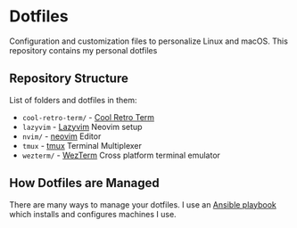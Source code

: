 # Dotfiles

Configuration and customization files to personalize Linux and macOS.
This repository contains my personal dotfiles

## Repository Structure

List of folders and dotfiles in them:

- `cool-retro-term/` - [Cool Retro Term](https://github.com/Swordfish90/cool-retro-term)
- `lazyvim` - [Lazyvim](https://www.lazyvim.org/) Neovim setup
- `nvim/` - [neovim](https://neovim.io/) Editor
- `tmux` - [tmux](https://github.com/tmux/tmux/wiki) Terminal Multiplexer
- `wezterm/` - [WezTerm](https://wezfurlong.org/wezterm/index.html) Cross platform terminal emulator


## How Dotfiles are Managed

There are many ways to manage your dotfiles. I use an
[Ansible playbook](https://github.com/justunsix/dotfiles-playbook)
which installs and configures machines I use.
